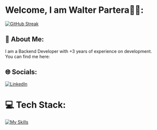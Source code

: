 # Welcome, I am Walter Partera👋🏻:
[![GitHub Streak](https://streak-stats.demolab.com?user=walter2310&theme=dark&hide_border=true)](https://git.io/streak-stats)

## 💫 About Me:
I am a Backend Developer with +3 years of experience on development. You can find me here:

## 🌐 Socials:
[![LinkedIn](https://img.shields.io/badge/LinkedIn-%230077B5.svg?logo=linkedin&logoColor=white)](https://linkedin.com/in/https://www.linkedin.com/in/wpartera/) 

# 💻 Tech Stack:
[![My Skills](https://skillicons.dev/icons?i=ts,go,nodejs,nestjs,aws,postgres,prisma,docker,jest,mongodb,redis,vercel,githubactions)](https://skillicons.dev)

<!-- Proudly created with GPRM ( https://gprm.itsvg.in ) -->
